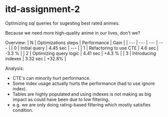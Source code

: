 # itd-assignment-2

Optimizing sql queries for sugesting best rated animes. 

Because we need more high-quality anime in our lives, don't we?

Overview:
| N   | Optimizations steps    | Performance | Gain   |
| --- | ---                    | ---         | ---    |
| 0   | Initial query          | 4.45 sec    | ---    |
| 1   | Refactoring to use CTE | 4.6  sec    | -3.3 % |
| 2   | Optimizing query logic | 4.41 sec    | +4.3 % |
| 3   | Introducing indexes    | 3.32 sec    | +32.8% |

Analysis: 

- CTE's can minorily hurt performance.
- Some index usage actually hurts the performance (had to use ignore index).
- Tables are highly populated and using indexes is not making as big impact as could have been due to low filtering.
- e.g. we are only doing rating-based filtering which mostly satisfies condition.
